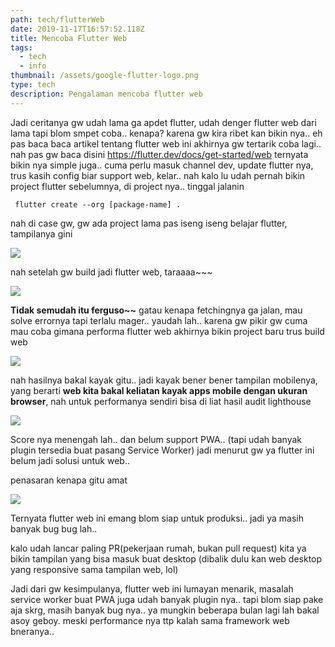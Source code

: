 ```yaml
---
path: tech/flutterWeb
date: 2019-11-17T16:57:52.118Z
title: Mencoba Flutter Web
tags:
  - tech
  - info
thumbnail: /assets/google-flutter-logo.png
type: tech
description: Pengalaman mencoba flutter web
---
```


Jadi ceritanya gw udah lama ga apdet flutter, udah denger flutter web dari lama tapi blom smpet coba.. kenapa? karena gw kira ribet kan bikin nya.. eh pas baca baca artikel tentang flutter web ini akhirnya gw tertarik coba lagi.. nah pas gw baca disini
<https://flutter.dev/docs/get-started/web>
ternyata bikin nya simple juga.. cuma perlu masuk channel dev, update flutter nya, trus kasih config biar support web, kelar..
nah kalo lu udah pernah bikin project flutter sebelumnya, di project nya.. tinggal jalanin

```
 flutter create --org [package-name] .
```

nah di case gw, gw ada project lama pas iseng iseng belajar flutter, tampilanya gini

![](/assets/screen-shot-2019-11-17-at-22.55.31.png)

nah setelah gw build jadi flutter web, taraaaa~~~

![](/assets/screen-shot-2019-11-17-at-23.45.51.png)

**Tidak semudah itu ferguso~~**
gatau kenapa fetchingnya ga jalan, mau solve errornya tapi terlalu mager..
yaudah lah.. karena gw pikir gw cuma mau coba gimana performa flutter web akhirnya bikin project baru trus build web

![](/assets/screen-shot-2019-11-18-at-00.17.40.png)

nah hasilnya bakal kayak gitu.. jadi kayak bener bener tampilan mobilenya, yang berarti **web kita bakal keliatan kayak apps mobile dengan ukuran browser**, nah untuk performanya sendiri bisa di liat hasil audit lighthouse

![](/assets/screen-shot-2019-11-17-at-23.54.17.png)

Score nya menengah lah.. dan belum support PWA.. (tapi udah banyak plugin tersedia buat pasang Service Worker) jadi menurut gw ya flutter ini belum jadi solusi untuk web..

penasaran kenapa gitu amat

![](/assets/screen-shot-2019-11-18-at-00.23.45.png)

Ternyata flutter web ini emang blom siap untuk produksi.. jadi ya masih banyak bug bug lah..

kalo udah lancar paling PR(pekerjaan rumah, bukan pull request) kita ya bikin tampilan yang bisa masuk buat desktop (dibalik dulu kan web desktop yang responsive sama tampilan web, lol)

Jadi dari gw kesimpulanya, flutter web ini lumayan menarik, masalah service worker buat PWA juga udah banyak plugin nya.. tapi blom siap pake aja skrg, masih banyak bug nya.. ya mungkin beberapa bulan lagi lah bakal asoy geboy. meski performance nya ttp kalah sama framework web bneranya..
